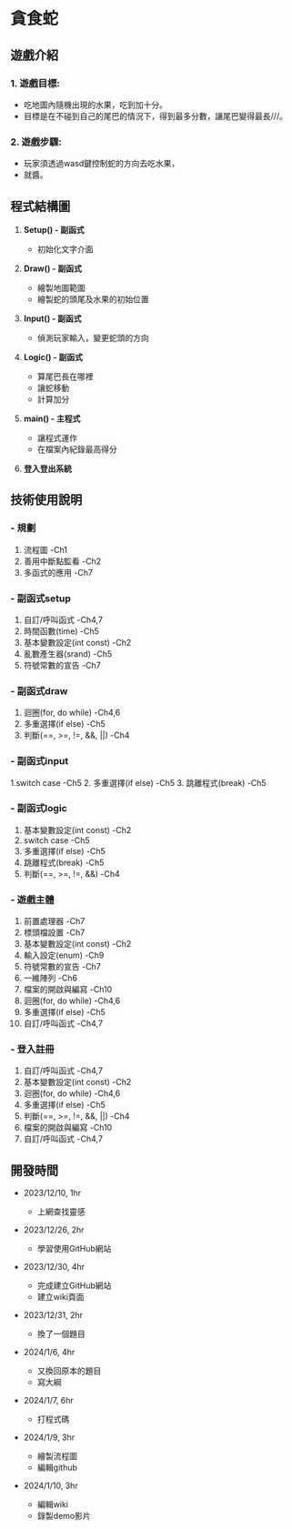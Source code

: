 # 貪食蛇

## 遊戲介紹

### 1. **遊戲目標:**
   - 吃地圖內隨機出現的水果，吃到加十分。
   - 目標是在不碰到自己的尾巴的情況下，得到最多分數，讓尾巴變得最長///。

### 2. **遊戲步驟:**
   - 玩家須透過wasd鍵控制蛇的方向去吃水果，
   - 就醬。

## 程式結構圖


1. **Setup() - 副函式**
   - 初始化文字介面

2. **Draw() - 副函式**
   - 繪製地圖範圍
   - 繪製蛇的頭尾及水果的初始位置

3. **Input() - 副函式**
   - 偵測玩家輸入，變更蛇頭的方向

4. **Logic() - 副函式**
   - 算尾巴長在哪裡
   - 讓蛇移動
   - 計算加分

5. **main() - 主程式**
   - 讓程式運作
   - 在檔案內紀錄最高得分
6. **登入登出系統**

## 技術使用說明

### - 規劃
1. 流程圖 -Ch1
2. 善用中斷點監看 -Ch2
3. 多函式的應用 -Ch7
    
### - 副函式setup
1. 自訂/呼叫函式 -Ch4,7
2. 時間函數(time) -Ch5
3. 基本變數設定(int const) -Ch2
4. 亂數產生器(srand) -Ch5
5. 符號常數的宣告 -Ch7

### - 副函式draw
1. 迴圈(for, do while) -Ch4,6
2. 多重選擇(if else) -Ch5
3. 判斷(==, >=, !=, &&, ||) -Ch4

### - 副函式input
1.switch case -Ch5
2. 多重選擇(if else) -Ch5
3. 跳離程式(break) -Ch5

### - 副函式logic
1. 基本變數設定(int const) -Ch2
2. switch case -Ch5
3. 多重選擇(if else) -Ch5
4. 跳離程式(break) -Ch5
5. 判斷(==, >=, !=, &&) -Ch4
 
### - 遊戲主體
1. 前置處理器 -Ch7
2. 標頭檔設置 -Ch7
3. 基本變數設定(int const) -Ch2
4. 輸入設定(enum) -Ch9
5. 符號常數的宣告 -Ch7
6. 一維陣列 -Ch6
7. 檔案的開啟與編寫 -Ch10
8. 迴圈(for, do while) -Ch4,6
9. 多重選擇(if else) -Ch5
10. 自訂/呼叫函式 -Ch4,7

### - 登入註冊
1. 自訂/呼叫函式 -Ch4,7
2. 基本變數設定(int const) -Ch2
3. 迴圈(for, do while) -Ch4,6
4. 多重選擇(if else) -Ch5
5. 判斷(==, >=, !=, &&, ||) -Ch4
6. 檔案的開啟與編寫 -Ch10
7. 自訂/呼叫函式 -Ch4,7

## 開發時間

- 2023/12/10, 1hr
  - 上網查找靈感

- 2023/12/26, 2hr
  - 學習使用GitHub網站

- 2023/12/30, 4hr
  - 完成建立GitHub網站
  - 建立wiki頁面

- 2023/12/31, 2hr
  - 換了一個題目

- 2024/1/6, 4hr
  - 又換回原本的題目
  - 寫大綱
    
- 2024/1/7, 6hr
  - 打程式碼

- 2024/1/9, 3hr
  - 繪製流程圖
  - 編輯github

- 2024/1/10, 3hr
  - 編輯wiki
  - 錄製demo影片

